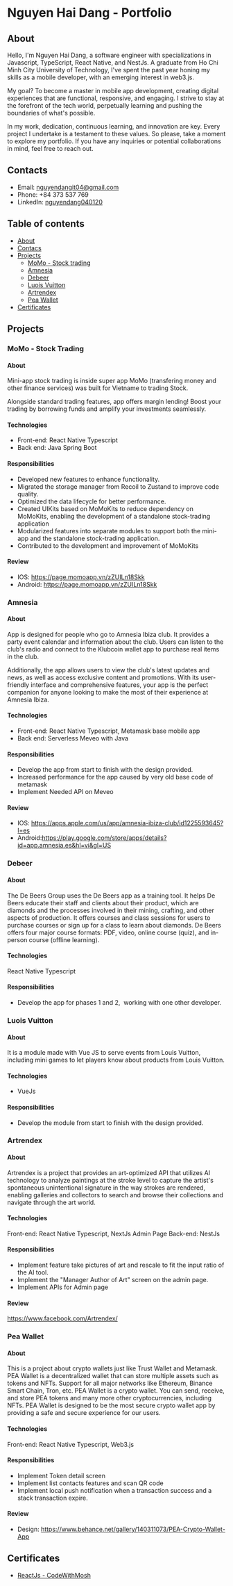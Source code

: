 # Nguyen Hai Dang - Portfolio

## About
Hello, I'm Nguyen Hai Dang, a software engineer with specializations in Javascript, TypeScript, React Native, and NestJs. A graduate from Ho Chi Minh City University of Technology, I've spent the past year honing my skills as a mobile developer, with an emerging interest in web3.js.

My goal? To become a master in mobile app development, creating digital experiences that are functional, responsive, and engaging. I strive to stay at the forefront of the tech world, perpetually learning and pushing the boundaries of what's possible.

In my work, dedication, continuous learning, and innovation are key. Every project I undertake is a testament to these values. So please, take a moment to explore my portfolio. If you have any inquiries or potential collaborations in mind, feel free to reach out.

## Contacts
* Email: nguyendangit04@gmail.com
* Phone: +84 373 537 769
* LinkedIn: [nguyendang040120](https://www.linkedin.com/in/dangnguyen041020/)

## Table of contents
- [About](#about)
- [Contacs](#contacts)
- [Projects](#projects)
  	+ [MoMo - Stock trading](#momo---stock-trading)
	+ [Amnesia](#amnesia)
	+ [Debeer](#debeer)
	+ [Luois Vuitton](#luois-vuitton)
	+ [Artrendex](#artrendex)
	+ [Pea Wallet](#pea-wallet)
- [Certificates](#certificates)

## Projects

### MoMo - Stock Trading
#### About
Mini-app stock trading is inside super app MoMo (transfering money and other finance services) was built for Vietname to trading Stock.

Alongside standard trading features, app offers margin lending! Boost your trading by borrowing funds and amplify your investments seamlessly.

#### Technologies
* Front-end: React Native Typescript
* Back end: Java Spring Boot

#### Responsibilities
* Developed new features to enhance functionality.
* Migrated the storage manager from Recoil to Zustand to improve code quality.
* Optimized the data lifecycle for better performance.
* Created UIKits based on MoMoKits to reduce dependency on MoMoKits, enabling the development of a standalone stock-trading application
* Modularized features into separate modules to support both the mini-app and the standalone stock-trading application. 
* Contributed to the development and improvement of MoMoKits

#### Review
* IOS: https://page.momoapp.vn/zZUILn18Skk
* Android: https://page.momoapp.vn/zZUILn18Skk

### Amnesia
#### About
App is designed for people who go to Amnesia Ibiza club. It provides a party event calendar and information about the club. Users can listen to the club's radio and connect to the Klubcoin wallet app to purchase real items in the club.

Additionally, the app allows users to view the club's latest updates and news, as well as access exclusive content and promotions. With its user-friendly interface and comprehensive features, your app is the perfect companion for anyone looking to make the most of their experience at Amnesia Ibiza.

#### Technologies
* Front-end: React Native Typescript, Metamask base mobile app
* Back end: Serverless Meveo with Java

#### Responsibilities
* Develop the app from start to finish with the design provided.
* Increased performance for the app caused by very old base code of metamask
* Implement Needed API on Meveo

#### Review
* IOS: https://apps.apple.com/us/app/amnesia-ibiza-club/id1225593645?l=es
* Android:https://play.google.com/store/apps/details?id=app.amnesia.es&hl=vi&gl=US

### Debeer
#### About
The De Beers Group uses the De Beers app as a training tool. It helps De Beers educate their staff and clients about their product, which are diamonds and the processes involved in their mining, crafting, and other aspects of production. It offers courses and class sessions for users to purchase courses or sign up for a class to learn about diamonds. De Beers offers four major course formats: PDF, video, online course (quiz), and in-person course (offline learning).

#### Technologies
React Native Typescript

#### Responsibilities
* Develop the app for phases 1 and 2,  working with one other developer.

### Luois Vuitton
#### About
It is a module made with Vue JS to serve events from Louis Vuitton, including mini games to let players know about products from Louis Vuitton.

#### Technologies
* VueJs

#### Responsibilities
* Develop the module from start to finish with the design provided.

### Artrendex
#### About
Artrendex is a project that provides an art-optimized API that utilizes AI technology to analyze paintings at the stroke level to capture the artist's spontaneous unintentional signature in the way strokes are rendered, enabling galleries and collectors to search and browse their collections and navigate through the art world.

#### Technologies
Front-end: React Native Typescript, NextJs Admin Page
Back-end: NestJs

#### Responsibilities
* Implement feature take pictures of art and rescale to fit the input ratio of the AI tool.
* Implement the "Manager Author of Art" screen on the admin page.
* Implement APIs for Admin page

#### Review
https://www.facebook.com/Artrendex/

### Pea Wallet
#### About 
This is a project about crypto wallets just like Trust Wallet and Metamask. PEA Wallet is a decentralized wallet that can store multiple assets such as tokens and NFTs. Support for all major networks like Ethereum, Binance Smart Chain, Tron, etc. PEA Wallet is a crypto wallet. You can send, receive, and store PEA tokens and many more other cryptocurrencies, including NFTs. PEA Wallet is designed to be the most secure crypto wallet app by providing a safe and secure experience for our users.

#### Technologies
Front-end: React Native Typescript, Web3.js

#### Responsibilities
* Implement Token detail screen
* Implement list contacts features and scan QR code
* Implement local push notification when a transaction success and a stack transaction expire.

#### Review
* Design: https://www.behance.net/gallery/140311073/PEA-Crypto-Wallet-App

## Certificates
* [ReactJs - CodeWithMosh](https://github.com/dangnguyen1004/portfolio/blob/c899110802d450ef3e2c15038f7abd1bb1329a88/certificates/certificate-of-completion-for-mastering-react.pdf)





